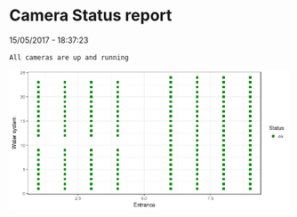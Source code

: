 Camera Status report
================
15/05/2017 - 18:37:23

    All cameras are up and running

![](camreport_files/figure-markdown_github/unnamed-chunk-2-1.png)
